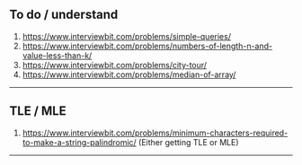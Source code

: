 ## To do / understand

1. https://www.interviewbit.com/problems/simple-queries/
1. https://www.interviewbit.com/problems/numbers-of-length-n-and-value-less-than-k/
1. https://www.interviewbit.com/problems/city-tour/
1. https://www.interviewbit.com/problems/median-of-array/

---

## TLE / MLE

1. https://www.interviewbit.com/problems/minimum-characters-required-to-make-a-string-palindromic/ (Either getting TLE or MLE)

---